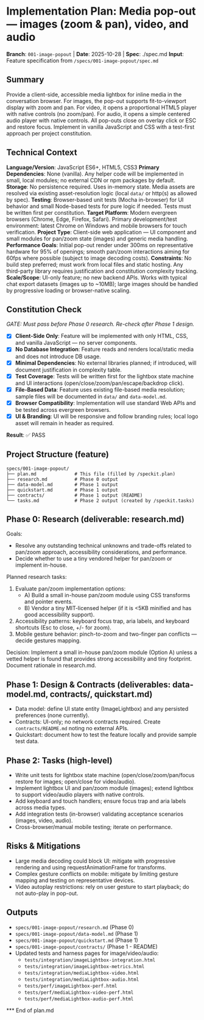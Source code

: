 # Implementation Plan: Media pop-out — images (zoom & pan), video, and audio

**Branch**: `001-image-popout` | **Date**: 2025-10-28 | **Spec**: ./spec.md
**Input**: Feature specification from `/specs/001-image-popout/spec.md`

## Summary

Provide a client-side, accessible media lightbox for inline media in the conversation browser. For images, the pop-out supports fit-to-viewport display with zoom and pan. For video, it opens a proportional HTML5 player with native controls (no zoom/pan). For audio, it opens a simple centered audio player with native controls. All pop-outs close on overlay click or ESC and restore focus. Implement in vanilla JavaScript and CSS with a test-first approach per project constitution.

## Technical Context

**Language/Version**: JavaScript ES6+, HTML5, CSS3
**Primary Dependencies**: None (vanilla). Any helper code will be implemented in small, local modules; no external CDN or npm packages by default.
**Storage**: No persistence required. Uses in-memory state. Media assets are resolved via existing asset-resolution logic (local `data/` or http(s) as allowed by spec).
**Testing**: Browser-based unit tests (Mocha in-browser) for UI behavior and small Node-based tests for pure logic if needed. Tests must be written first per constitution.
**Target Platform**: Modern evergreen browsers (Chrome, Edge, Firefox, Safari). Primary development/test environment: latest Chrome on Windows and mobile browsers for touch verification.
**Project Type**: Client-side web application — UI component and small modules for pan/zoom state (images) and generic media handling.
**Performance Goals**: Initial pop-out render under 300ms on representative hardware for 95% of openings; smooth pan/zoom interactions aiming for 60fps where possible (subject to image decoding costs).
**Constraints**: No build step preferred; must work from local files and static hosting. Any third-party library requires justification and constitution complexity tracking.
**Scale/Scope**: UI-only feature; no new backend APIs. Works with typical chat export datasets (images up to ~10MB); large images should be handled by progressive loading or browser-native scaling.

## Constitution Check

*GATE: Must pass before Phase 0 research. Re-check after Phase 1 design.*

- [x] **Client-Side Only**: Feature will be implemented with only HTML, CSS, and vanilla JavaScript — no server components.
- [x] **No Database Integration**: Feature reads and renders local/static media and does not introduce DB usage.
- [x] **Minimal Dependencies**: No external libraries planned; if introduced, will document justification in complexity table.
- [x] **Test Coverage**: Tests will be written first for the lightbox state machine and UI interactions (open/close/zoom/pan/escape/backdrop click).
- [x] **File-Based Data**: Feature uses existing file-based media resolution; sample files will be documented in `data/` and `data-model.md`.
- [x] **Browser Compatibility**: Implementation will use standard Web APIs and be tested across evergreen browsers.
- [x] **UI & Branding**: UI will be responsive and follow branding rules; local logo asset will remain in header as required.

**Result**: ✅ PASS

## Project Structure (feature)

```
specs/001-image-popout/
├── plan.md              # This file (filled by /speckit.plan)
├── research.md          # Phase 0 output
├── data-model.md        # Phase 1 output
├── quickstart.md        # Phase 1 output
├── contracts/           # Phase 1 output (README)
└── tasks.md             # Phase 2 output (created by /speckit.tasks)
```

## Phase 0: Research (deliverable: research.md)

Goals:
- Resolve any outstanding technical unknowns and trade-offs related to pan/zoom approach, accessibility considerations, and performance.
- Decide whether to use a tiny vendored helper for pan/zoom or implement in-house.

Planned research tasks:
1. Evaluate pan/zoom implementation options:
   - A) Build a small in-house pan/zoom module using CSS transforms and pointer events.
   - B) Vendor a tiny MIT-licensed helper (if it is <5KB minified and has good accessibility support).
2. Accessibility patterns: keyboard focus trap, aria labels, and keyboard shortcuts (Esc to close, +/- for zoom).
3. Mobile gesture behavior: pinch-to-zoom and two-finger pan conflicts — decide gestures mapping.

Decision: Implement a small in-house pan/zoom module (Option A) unless a vetted helper is found that provides strong accessibility and tiny footprint. Document rationale in research.md.

## Phase 1: Design & Contracts (deliverables: data-model.md, contracts/, quickstart.md)

- Data model: define UI state entity (ImageLightbox) and any persisted preferences (none currently).
- Contracts: UI-only; no network contracts required. Create `contracts/README.md` noting no external APIs.
- Quickstart: document how to test the feature locally and provide sample test data.

## Phase 2: Tasks (high-level)

- Write unit tests for lightbox state machine (open/close/zoom/pan/focus restore for images; open/close for video/audio).
- Implement lightbox UI and pan/zoom module (images); extend lightbox to support video/audio players with native controls.
- Add keyboard and touch handlers; ensure focus trap and aria labels across media types.
- Add integration tests (in-browser) validating acceptance scenarios (images, video, audio).
- Cross-browser/manual mobile testing; iterate on performance.

## Risks & Mitigations

- Large media decoding could block UI: mitigate with progressive rendering and using requestAnimationFrame for transforms.
- Complex gesture conflicts on mobile: mitigate by limiting gesture mapping and testing on representative devices.
- Video autoplay restrictions: rely on user gesture to start playback; do not auto-play in pop-out.

## Outputs

- `specs/001-image-popout/research.md` (Phase 0)
- `specs/001-image-popout/data-model.md` (Phase 1)
- `specs/001-image-popout/quickstart.md` (Phase 1)
- `specs/001-image-popout/contracts/` (Phase 1 - README)
- Updated tests and harness pages for image/video/audio:
   - `tests/integration/imageLightbox-integration.html`
   - `tests/integration/imageLightbox-metrics.html`
   - `tests/integration/mediaLightbox-video.html`
   - `tests/integration/mediaLightbox-audio.html`
   - `tests/perf/imageLightbox-perf.html`
   - `tests/perf/mediaLightbox-video-perf.html`
   - `tests/perf/mediaLightbox-audio-perf.html`

*** End of plan.md
